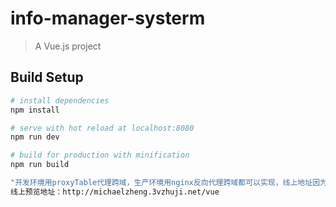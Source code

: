 # info-manager-systerm

> A Vue.js project

## Build Setup

``` bash
# install dependencies
npm install

# serve with hot reload at localhost:8080
npm run dev

# build for production with minification
npm run build

"开发环境用proxyTable代理跨域，生产环境用nginx反向代理跨域都可以实现，线上地址因为只是有一个空间，无法设置其他，所以部分网页因跨域无法实现"
线上预览地址：http://michaelzheng.3vzhuji.net/vue
